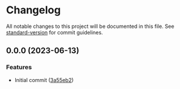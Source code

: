 # Changelog

All notable changes to this project will be documented in this file. See [standard-version](https://github.com/conventional-changelog/standard-version) for commit guidelines.

## 0.0.0 (2023-06-13)


### Features

* Initial commit ([3a55eb2](https://github.com/elion-project/builder-console-plugin/commit/3a55eb2023b6b3a5f4a41af858534a1c0e221797))
